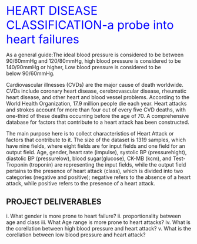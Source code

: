   
   <span style="color: blue;font-size: 32px;">HEART DISEASE CLASSIFICATION-a probe into heart failures
   </span> 
  
   
   As a general guide:The ideal blood pressure is considered to be between 90/60mmHg and 120/80mmHg,
 high blood pressure is considered to be 140/90mmHg or higher,
 Low blood pressure is considered to be below 90/60mmHg.
 
 Cardiovascular illnesses (CVDs) are the major cause of death worldwide. CVDs include coronary heart disease, cerebrovascular disease, rheumatic heart disease, and other heart and blood vessel problems. According to the World Health Organization, 17.9 million people die each year. Heart attacks and strokes account for more than four out of every five CVD deaths, with one-third of these deaths occurring before the age of 70. A comprehensive database for factors that contribute to a heart attack has been constructed.

The main purpose here is to collect characteristics of Heart Attack or factors that contribute to it.
The size of the dataset is 1319 samples, which have nine fields, where eight fields are for input fields and one field for an output field. Age, gender, heart rate (impulse), systolic BP (pressurehight), diastolic BP (pressurelow), blood sugar(glucose), CK-MB (kcm), and Test-Troponin (troponin) are representing the input fields, while the output field pertains to the presence of heart attack (class), which is divided into two categories (negative and positive); negative refers to the absence of a heart attack, while positive refers to the presence of a heart attack.
 
 ## PROJECT DELIVERABLES
 
 i.   What gender is more prone to heart failure?
 ii.  proportionality between age and class
 iii. What Age range is more prone to heart attacks?
 iv.  What is the corellation between high blood pressure and heart attack?
 v.   What is the corellation between low blood pressure and heart attack?
   


